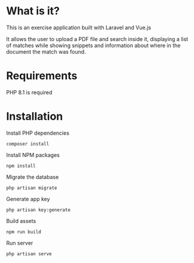 # What is it?
This is an exercise application built with Laravel and Vue.js

It allows the user to upload a PDF file and search inside it, displaying a list of matches while showing snippets and information about where in the document the match was found.

# Requirements
PHP 8.1 is required

# Installation
Install PHP dependencies
```
composer install
```
Install NPM packages
```
npm install
```
Migrate the database
```
php artisan migrate
```
Generate app key
```
php artisan key:generate 
```
Build assets
```
npm run build
```
Run server
```
php artisan serve
```
